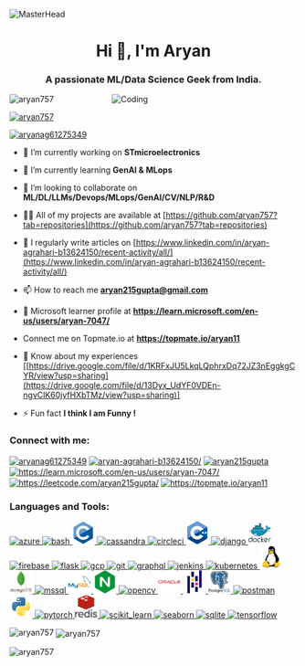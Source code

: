 ![MasterHead](https://blogger.googleusercontent.com/img/b/R29vZ2xl/AVvXsEibK9Sg6OGUDk_TcTJfrhAhkSsVD4gKknMnv2W2FuQbOwy3E39aCoFqFoRAwDuOFlLoNnOYh7Gmc2J6WML3f-LZG90MFqZvtLcL2YYqG4F_OBACnP0cH4jiG6EQ5WCNDo3CroMjhL1iyKt9l4waMPV_6Dx3_UaDyrk7zdP8X9n_7cpni8hYp-aDm6FI/s1600/I023_BlogBanner-01.png)
<h1 align="center">Hi 👋, I'm Aryan</h1>
<h3 align="center">A passionate ML/Data Science Geek from India.</h3>
<img align="right" alt="Coding" width="325" src="https://cdn.dribbble.com/users/1162077/screenshots/3848914/programmer.gif">

<p align="left"> <img src="https://komarev.com/ghpvc/?username=aryan757&label=Profile%20views&color=0e75b6&style=flat" alt="aryan757" /> </p>

<p align="left"> <a href="https://github.com/ryo-ma/github-profile-trophy"><img src="https://github-profile-trophy.vercel.app/?username=aryan757" alt="aryan757" /></a> </p>

<p align="left"> <a href="https://twitter.com/aryanag61275349" target="blank"><img src="https://img.shields.io/twitter/follow/aryanag61275349?logo=twitter&style=for-the-badge" alt="aryanag61275349" /></a> </p>

- 🔭 I’m currently working on **STmicroelectronics**

- 🌱 I’m currently learning **GenAI & MLops**

- 👯 I’m looking to collaborate on **ML/DL/LLMs/Devops/MLops/GenAI/CV/NLP/R&D**

- 👨‍💻 All of my projects are available at [https://github.com/aryan757?tab=repositories](https://github.com/aryan757?tab=repositories)

- 📝 I regularly write articles on [https://www.linkedin.com/in/aryan-agrahari-b13624150/recent-activity/all/](https://www.linkedin.com/in/aryan-agrahari-b13624150/recent-activity/all/)

- 📫 How to reach me **aryan215gupta@gmail.com**

- 📎 Microsoft learner profile at **https://learn.microsoft.com/en-us/users/aryan-7047/**

- Connect me on Topmate.io at **https://topmate.io/aryan11**

- 📄 Know about my experiences [[https://drive.google.com/file/d/1KRFxJU5LkqLQphrxDq72JZ3nEggkgCYR/view?usp=sharing](https://drive.google.com/file/d/13Dyx_UdYF0VDEn-ngvClK60jyfHXbTMz/view?usp=sharing)]

- ⚡ Fun fact **I think I am Funny !**

<h3 align="left">Connect with me:</h3>
<p align="left">
<a href="https://twitter.com/aryanag61275349" target="blank"><img align="center" src="https://raw.githubusercontent.com/rahuldkjain/github-profile-readme-generator/master/src/images/icons/Social/twitter.svg" alt="aryanag61275349" height="30" width="40" /></a>
<a href="https://linkedin.com/in/aryan-agrahari-b13624150/" target="blank"><img align="center" src="https://raw.githubusercontent.com/rahuldkjain/github-profile-readme-generator/master/src/images/icons/Social/linked-in-alt.svg" alt="aryan-agrahari-b13624150/" height="30" width="40" /></a>
<a href="https://instagram.com/aryan_agrahari_215" target="blank"><img align="center" src="https://raw.githubusercontent.com/rahuldkjain/github-profile-readme-generator/master/src/images/icons/Social/instagram.svg" alt="aryan215gupta" height="30" width="40" /></a>
<a href="https://medium.com/https://learn.microsoft.com/en-us/users/aryan-7047/" target="blank"><img align="center" src="https://raw.githubusercontent.com/rahuldkjain/github-profile-readme-generator/master/src/images/icons/Social/medium.svg" alt="https://learn.microsoft.com/en-us/users/aryan-7047/" height="30" width="40" /></a>
<a href="https://www.leetcode.com/https://leetcode.com/aryan215gupta/" target="blank"><img align="center" src="https://raw.githubusercontent.com/rahuldkjain/github-profile-readme-generator/master/src/images/icons/Social/leet-code.svg" alt="https://leetcode.com/aryan215gupta/" height="30" width="40" /></a>
<a href="https://www.topcoder.com/members/https://topmate.io/aryan11" target="blank"><img align="center" src="https://raw.githubusercontent.com/rahuldkjain/github-profile-readme-generator/master/src/images/icons/Social/topcoder.svg" alt="https://topmate.io/aryan11" height="30" width="40" /></a>
</p>

<h3 align="left">Languages and Tools:</h3>
<p align="left"> <a href="https://azure.microsoft.com/en-in/" target="_blank" rel="noreferrer"> <img src="https://www.vectorlogo.zone/logos/microsoft_azure/microsoft_azure-icon.svg" alt="azure" width="40" height="40"/> </a> <a href="https://www.gnu.org/software/bash/" target="_blank" rel="noreferrer"> <img src="https://www.vectorlogo.zone/logos/gnu_bash/gnu_bash-icon.svg" alt="bash" width="40" height="40"/> </a> <a href="https://www.cprogramming.com/" target="_blank" rel="noreferrer"> <img src="https://raw.githubusercontent.com/devicons/devicon/master/icons/c/c-original.svg" alt="c" width="40" height="40"/> </a> <a href="https://cassandra.apache.org/" target="_blank" rel="noreferrer"> <img src="https://www.vectorlogo.zone/logos/apache_cassandra/apache_cassandra-icon.svg" alt="cassandra" width="40" height="40"/> </a> <a href="https://circleci.com" target="_blank" rel="noreferrer"> <img src="https://www.vectorlogo.zone/logos/circleci/circleci-icon.svg" alt="circleci" width="40" height="40"/> </a> <a href="https://www.w3schools.com/cpp/" target="_blank" rel="noreferrer"> <img src="https://raw.githubusercontent.com/devicons/devicon/master/icons/cplusplus/cplusplus-original.svg" alt="cplusplus" width="40" height="40"/> </a> <a href="https://www.djangoproject.com/" target="_blank" rel="noreferrer"> <img src="https://cdn.worldvectorlogo.com/logos/django.svg" alt="django" width="40" height="40"/> </a> <a href="https://www.docker.com/" target="_blank" rel="noreferrer"> <img src="https://raw.githubusercontent.com/devicons/devicon/master/icons/docker/docker-original-wordmark.svg" alt="docker" width="40" height="40"/> </a> <a href="https://firebase.google.com/" target="_blank" rel="noreferrer"> <img src="https://www.vectorlogo.zone/logos/firebase/firebase-icon.svg" alt="firebase" width="40" height="40"/> </a> <a href="https://flask.palletsprojects.com/" target="_blank" rel="noreferrer"> <img src="https://www.vectorlogo.zone/logos/pocoo_flask/pocoo_flask-icon.svg" alt="flask" width="40" height="40"/> </a> <a href="https://cloud.google.com" target="_blank" rel="noreferrer"> <img src="https://www.vectorlogo.zone/logos/google_cloud/google_cloud-icon.svg" alt="gcp" width="40" height="40"/> </a> <a href="https://git-scm.com/" target="_blank" rel="noreferrer"> <img src="https://www.vectorlogo.zone/logos/git-scm/git-scm-icon.svg" alt="git" width="40" height="40"/> </a> <a href="https://graphql.org" target="_blank" rel="noreferrer"> <img src="https://www.vectorlogo.zone/logos/graphql/graphql-icon.svg" alt="graphql" width="40" height="40"/> </a> <a href="https://www.jenkins.io" target="_blank" rel="noreferrer"> <img src="https://www.vectorlogo.zone/logos/jenkins/jenkins-icon.svg" alt="jenkins" width="40" height="40"/> </a> <a href="https://kubernetes.io" target="_blank" rel="noreferrer"> <img src="https://www.vectorlogo.zone/logos/kubernetes/kubernetes-icon.svg" alt="kubernetes" width="40" height="40"/> </a> <a href="https://www.linux.org/" target="_blank" rel="noreferrer"> <img src="https://raw.githubusercontent.com/devicons/devicon/master/icons/linux/linux-original.svg" alt="linux" width="40" height="40"/> </a> <a href="https://www.mongodb.com/" target="_blank" rel="noreferrer"> <img src="https://raw.githubusercontent.com/devicons/devicon/master/icons/mongodb/mongodb-original-wordmark.svg" alt="mongodb" width="40" height="40"/> </a> <a href="https://www.microsoft.com/en-us/sql-server" target="_blank" rel="noreferrer"> <img src="https://www.svgrepo.com/show/303229/microsoft-sql-server-logo.svg" alt="mssql" width="40" height="40"/> </a> <a href="https://www.mysql.com/" target="_blank" rel="noreferrer"> <img src="https://raw.githubusercontent.com/devicons/devicon/master/icons/mysql/mysql-original-wordmark.svg" alt="mysql" width="40" height="40"/> </a> <a href="https://www.nginx.com" target="_blank" rel="noreferrer"> <img src="https://raw.githubusercontent.com/devicons/devicon/master/icons/nginx/nginx-original.svg" alt="nginx" width="40" height="40"/> </a> <a href="https://opencv.org/" target="_blank" rel="noreferrer"> <img src="https://www.vectorlogo.zone/logos/opencv/opencv-icon.svg" alt="opencv" width="40" height="40"/> </a> <a href="https://www.oracle.com/" target="_blank" rel="noreferrer"> <img src="https://raw.githubusercontent.com/devicons/devicon/master/icons/oracle/oracle-original.svg" alt="oracle" width="40" height="40"/> </a> <a href="https://pandas.pydata.org/" target="_blank" rel="noreferrer"> <img src="https://raw.githubusercontent.com/devicons/devicon/2ae2a900d2f041da66e950e4d48052658d850630/icons/pandas/pandas-original.svg" alt="pandas" width="40" height="40"/> </a> <a href="https://www.postgresql.org" target="_blank" rel="noreferrer"> <img src="https://raw.githubusercontent.com/devicons/devicon/master/icons/postgresql/postgresql-original-wordmark.svg" alt="postgresql" width="40" height="40"/> </a> <a href="https://postman.com" target="_blank" rel="noreferrer"> <img src="https://www.vectorlogo.zone/logos/getpostman/getpostman-icon.svg" alt="postman" width="40" height="40"/> </a> <a href="https://www.python.org" target="_blank" rel="noreferrer"> <img src="https://raw.githubusercontent.com/devicons/devicon/master/icons/python/python-original.svg" alt="python" width="40" height="40"/> </a> <a href="https://pytorch.org/" target="_blank" rel="noreferrer"> <img src="https://www.vectorlogo.zone/logos/pytorch/pytorch-icon.svg" alt="pytorch" width="40" height="40"/> </a> <a href="https://redis.io" target="_blank" rel="noreferrer"> <img src="https://raw.githubusercontent.com/devicons/devicon/master/icons/redis/redis-original-wordmark.svg" alt="redis" width="40" height="40"/> </a> <a href="https://scikit-learn.org/" target="_blank" rel="noreferrer"> <img src="https://upload.wikimedia.org/wikipedia/commons/0/05/Scikit_learn_logo_small.svg" alt="scikit_learn" width="40" height="40"/> </a> <a href="https://seaborn.pydata.org/" target="_blank" rel="noreferrer"> <img src="https://seaborn.pydata.org/_images/logo-mark-lightbg.svg" alt="seaborn" width="40" height="40"/> </a> <a href="https://www.sqlite.org/" target="_blank" rel="noreferrer"> <img src="https://www.vectorlogo.zone/logos/sqlite/sqlite-icon.svg" alt="sqlite" width="40" height="40"/> </a> <a href="https://www.tensorflow.org" target="_blank" rel="noreferrer"> <img src="https://www.vectorlogo.zone/logos/tensorflow/tensorflow-icon.svg" alt="tensorflow" width="40" height="40"/> </a> </p>

<p><img align="left" src="https://github-readme-stats.vercel.app/api/top-langs?username=aryan757&show_icons=true&locale=en&layout=compact" alt="aryan757" /></p>

<p>&nbsp;<img align="center" src="https://github-readme-stats.vercel.app/api?username=aryan757&show_icons=true&locale=en" alt="aryan757" /></p>

<p><img align="center" src="https://github-readme-streak-stats.herokuapp.com/?user=aryan757&" alt="aryan757" /></p>
